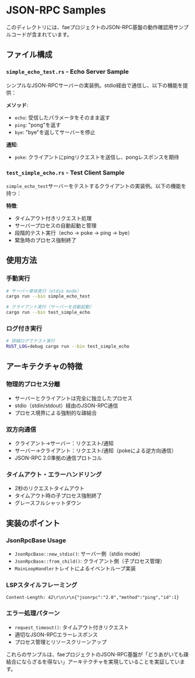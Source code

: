 # JSON-RPC Samples

このディレクトリには、faeプロジェクトのJSON-RPC基盤の動作確認用サンプルコードが含まれています。

## ファイル構成

### `simple_echo_test.rs` - Echo Server Sample
シンプルなJSON-RPCサーバーの実装例。stdio経由で通信し、以下の機能を提供：

**メソッド**:
- `echo`: 受信したパラメータをそのまま返す
- `ping`: "pong"を返す  
- `bye`: "bye"を返してサーバーを停止

**通知**:
- `poke`: クライアントにpingリクエストを送信し、pongレスポンスを期待

### `test_simple_echo.rs` - Test Client Sample
`simple_echo_test`サーバーをテストするクライアントの実装例。以下の機能を持つ：

**特徴**:
- タイムアウト付きリクエスト処理
- サーバープロセスの自動起動と管理
- 段階的テスト実行（echo → poke → ping → bye）
- 緊急時のプロセス強制終了

## 使用方法

### 手動実行
```bash
# サーバー単体実行（stdio mode）
cargo run --bin simple_echo_test

# クライアント実行（サーバーを自動起動）
cargo run --bin test_simple_echo
```

### ログ付き実行
```bash
# 詳細ログでテスト実行
RUST_LOG=debug cargo run --bin test_simple_echo
```

## アーキテクチャの特徴

### 物理的プロセス分離
- サーバーとクライアントは完全に独立したプロセス
- stdio（stdin/stdout）経由のJSON-RPC通信
- プロセス境界による強制的な疎結合

### 双方向通信
- クライアント→サーバー：リクエスト/通知
- サーバー→クライアント：リクエスト/通知（pokeによる逆方向通信）
- JSON-RPC 2.0準拠の通信プロトコル

### タイムアウト・エラーハンドリング
- 2秒のリクエストタイムアウト
- タイムアウト時の子プロセス強制終了
- グレースフルシャットダウン

## 実装のポイント

### JsonRpcBase Usage
- `JsonRpcBase::new_stdio()`: サーバー側（stdio mode）
- `JsonRpcBase::from_child()`: クライアント側（子プロセス管理）
- `MainLoopHandler`トレイトによるイベントループ実装

### LSPスタイルフレーミング
```
Content-Length: 42\r\n\r\n{"jsonrpc":"2.0","method":"ping","id":1}
```

### エラー処理パターン
- `request_timeout()`: タイムアウト付きリクエスト
- 適切なJSON-RPCエラーレスポンス
- プロセス管理とリソースクリーンアップ

これらのサンプルは、faeプロジェクトのJSON-RPC基盤が「どうあがいても疎結合にならざるを得ない」アーキテクチャを実現していることを実証しています。